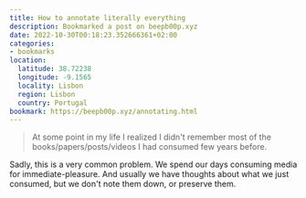 ```yaml
---
title: How to annotate literally everything
description: Bookmarked a post on beepb00p.xyz
date: 2022-10-30T00:18:23.352666361+02:00
categories:
- bookmarks
location:
  latitude: 38.72238
  longitude: -9.1565
  locality: Lisbon
  region: Lisbon
  country: Portugal
bookmark: https://beepb00p.xyz/annotating.html
---
```


> At some point in my life I realized I didn't remember most of the books/papers/posts/videos I had consumed few years before.

Sadly, this is a very common problem. We spend our days consuming media for immediate-pleasure. And usually we have thoughts about what we just consumed, but we don't note them down, or preserve them.
